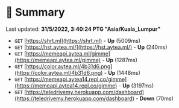 # 📖 Summary
Last updated: **31/5/2022, 3:40:24 PTG "Asia/Kuala_Lumpur"**

- `GET` [https://shrt.ml](https://shrt.ml) - **Up** (5009ms)
- `GET` [https://hst.aytea.ml/](https://hst.aytea.ml/) - **Up** (240ms)
- `GET` [https://memeapi.aytea.ml/gimme](https://memeapi.aytea.ml/gimme) - **Up** (1287ms)
- `GET` [https://color.aytea.ml/4b31d6.png](https://color.aytea.ml/4b31d6.png) - **Up** (1448ms)
- `GET` [https://memeapi.aytea14.repl.co/gimme](https://memeapi.aytea14.repl.co/gimme) - **Up** (3197ms)
- `GET` [https://teledrivemy.herokuapp.com/dashboard](https://teledrivemy.herokuapp.com/dashboard) - **Down** (70ms)
